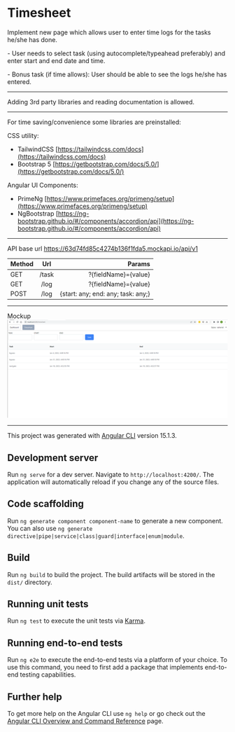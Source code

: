 # Timesheet


Implement new page which allows user to enter time logs for the tasks he/she has done.

\- User needs to select task (using autocomplete/typeahead preferably) and enter start and end date and time.

\- Bonus task (if time allows): User should be able to see the logs he/she has entered.

---

Adding 3rd party libraries and reading documentation is allowed.

---

For time saving/convenience some libraries are preinstalled:

CSS utility:

*   TailwindCSS [https://tailwindcss.com/docs](https://tailwindcss.com/docs)
*   Bootstrap 5 [https://getbootstrap.com/docs/5.0/](https://getbootstrap.com/docs/5.0/)

Angular UI Components:

*   PrimeNg [https://www.primefaces.org/primeng/setup](https://www.primefaces.org/primeng/setup)
*   NgBootstrap [https://ng-bootstrap.github.io/#/components/accordion/api](https://ng-bootstrap.github.io/#/components/accordion/api)

---  
API base url https://63d74fd85c4274b136f1fda5.mockapi.io/api/v1

| Method | Url           | Params                             |
| ------ |:-------------:| ----------------------------------:|
| GET    | /task         | ?{fieldName}={value}               |
| GET    | /log          | ?{fieldName}={value}               |
| POST   | /log          | {start: any; end: any; task: any;} |

---

Mockup ![](src/assets/timesheet_wireframe.png)

---

This project was generated with [Angular CLI](https://github.com/angular/angular-cli) version 15.1.3.

## Development server

Run `ng serve` for a dev server. Navigate to `http://localhost:4200/`. The application will automatically reload if you change any of the source files.

## Code scaffolding

Run `ng generate component component-name` to generate a new component. You can also use `ng generate directive|pipe|service|class|guard|interface|enum|module`.

## Build

Run `ng build` to build the project. The build artifacts will be stored in the `dist/` directory.

## Running unit tests

Run `ng test` to execute the unit tests via [Karma](https://karma-runner.github.io).

## Running end-to-end tests

Run `ng e2e` to execute the end-to-end tests via a platform of your choice. To use this command, you need to first add a package that implements end-to-end testing capabilities.

## Further help

To get more help on the Angular CLI use `ng help` or go check out the [Angular CLI Overview and Command Reference](https://angular.io/cli) page.
